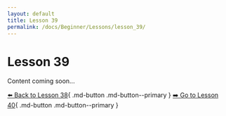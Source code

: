 ```yaml
---
layout: default
title: Lesson 39
permalink: /docs/Beginner/Lessons/lesson_39/
---
```


# Lesson 39

Content coming soon...

[⬅️ Back to Lesson 38](lesson_38.md){ .md-button .md-button--primary }  [➡️ Go to Lesson 40](lesson_40.md){ .md-button .md-button--primary }
